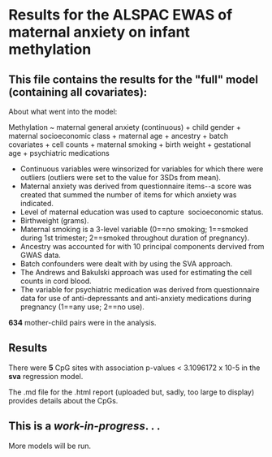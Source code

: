 # Results for the ALSPAC EWAS of maternal anxiety on infant methylation

## This file contains the results for the "full" model (containing all covariates):
About what went into the model:

Methylation ~ maternal general anxiety (continuous) + child gender + maternal socioeconomic class + maternal age + ancestry + batch covariates + cell counts + maternal smoking + birth weight + gestational age + psychiatric medications 

* Continuous variables were winsorized for variables for which there were outliers (outliers were set to the value for 3SDs from mean).
* Maternal anxiety was derived from questionnaire items--a score was created that summed the number of items for which anxiety was indicated.
* Level of maternal education was used to capture  socioeconomic status.
* Birthweight (grams).
* Maternal smoking is a 3-level variable (0==no smoking; 1==smoked during 1st trimester; 2==smoked throughout duration of pregnancy).
* Ancestry was accounted for with 10 principal components dervived from GWAS data.
* Batch confounders were dealt with by using the SVA approach.
* The Andrews and Bakulski approach was used for estimating the cell counts in cord blood.
* The variable for psychiatric medication was derived from questionnaire data for use of anti-depressants and anti-anxiety medications during pregnancy (1==any use; 2==no use).

**634** mother-child pairs were in the analysis.

## Results
There were **5** CpG sites with association p-values < 3.1096172 x 10-5 in the **sva** regression model.

The .md file for the .html report (uploaded but, sadly, too large to display) provides details about the CpGs.

## This is a *work-in-progress*. . .
More models will be run.
